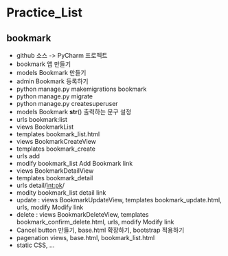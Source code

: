 # Practice_List
## bookmark
- github 소스 -> PyCharm 프로젝트
- bookmark 앱 만들기
- models Bookmark 만들기
- admin Bookmark 등록하기
- python manage.py makemigrations bookmark
- python manage.py migrate
- python manage.py createsuperuser
- models Bookmark __str__() 출력하는 문구 설정
- urls bookmark:list
- views BookmarkList
- templates bookmark_list.html
- views BookmarkCreateView
- templates bookmark_create
- urls add
- modify bookmark_list Add Bookmark link
- views BookmarkDetailView
- templates bookmark_detail
- urls detail/<int:pk>/
- modity bookmark_list detail link
- update : views BookmarkUpdateView, templates bookmark_update.html, urls, modify Modify link
- delete : views BookmarkDeleteView, templates bookmark_confirm_delete.html, urls, modify Modify link
- Cancel button 만들기, base.html 확장하기, bootstrap 적용하기
- pagenation views, base.html, bookmark_list.html
- static CSS, ...